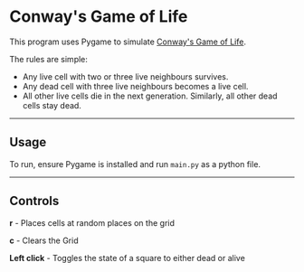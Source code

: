 # Conway's Game of Life

This program uses Pygame to simulate [Conway's Game of Life](https://en.wikipedia.org/wiki/Conway%27s_Game_of_Life).

The rules are simple:
* Any live cell with two or three live neighbours survives.
* Any dead cell with three live neighbours becomes a live cell.
* All other live cells die in the next generation. Similarly, all other dead cells stay dead.

---
## Usage

To run, ensure Pygame is installed and run `main.py` as a python file.

---
## Controls
**r** - Places cells at random places on the grid

**c** - Clears the Grid

**Left click** - Toggles the state of a square to either dead or alive



